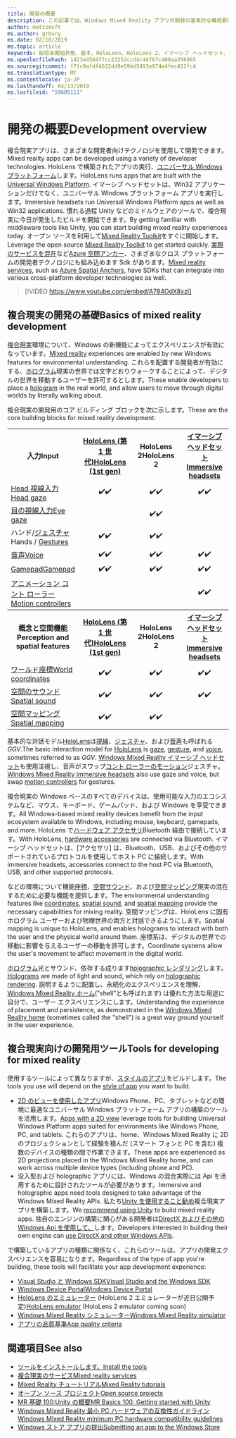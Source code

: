 ```yaml
---
title: 開発の概要
description: この記事では、Windows Mixed Reality アプリの開発の基本的な構成要素について説明します。
author: mattzmsft
ms.author: grbury
ms.date: 02/10/2019
ms.topic: article
keywords: 取得未開始状態、基本、HoloLens、HoloLens 2、イマーシブ ヘッドセット、unity、visual studio
ms.openlocfilehash: 1d23e458477cc23252ccd4c44f67c400aa356965
ms.sourcegitcommit: f7fc9afdf4632dd9e59bd5493e974e4fec412fc4
ms.translationtype: MT
ms.contentlocale: ja-JP
ms.lasthandoff: 04/13/2019
ms.locfileid: "59605111"
---
```

# <a name="development-overview"></a><span data-ttu-id="afced-104">開発の概要</span><span class="sxs-lookup"><span data-stu-id="afced-104">Development overview</span></span>

<span data-ttu-id="afced-105">複合現実アプリは、さまざまな開発者向けテクノロジを使用して開発できます。</span><span class="sxs-lookup"><span data-stu-id="afced-105">Mixed reality apps can be developed using a variety of developer technologies.</span></span>  <span data-ttu-id="afced-106">HoloLens で構築されたアプリの実行、[ユニバーサル Windows プラットフォーム](https://dev.windows.com/getstarted)します。</span><span class="sxs-lookup"><span data-stu-id="afced-106">HoloLens runs apps that are built with the [Universal Windows Platform](https://dev.windows.com/getstarted).</span></span>  <span data-ttu-id="afced-107">イマーシブ ヘッドセットは、Win32 アプリケーションだけでなく、ユニバーサル Windows プラットフォーム アプリを実行します。</span><span class="sxs-lookup"><span data-stu-id="afced-107">Immersive headsets run Universal Windows Platform apps as well as Win32 applications.</span></span>
<span data-ttu-id="afced-108">慣れる過程 Unity などのミドルウェアのツールで、複合現実に今日が発生したビルドを開始できます。</span><span class="sxs-lookup"><span data-stu-id="afced-108">By getting familiar with middleware tools like Unity, you can start building mixed reality experiences today.</span></span>  <span data-ttu-id="afced-109">オープン ソースを利用して[Mixed Reality Toolkit](install-the-tools.md)をすぐに開始します。</span><span class="sxs-lookup"><span data-stu-id="afced-109">Leverage the open source [Mixed Reality Toolkit](install-the-tools.md) to get started quickly.</span></span>
<span data-ttu-id="afced-110"><a href="https://azure.microsoft.com/topic/mixed-reality" target="_blank">実際のサービスを混在</a>など<a href="https://docs.microsoft.com/azure/spatial-anchors" target="_blank">Azure 空間アンカー</a>、さまざまなクロス プラットフォームの開発者テクノロジにも組み込めます Sdk があります。</span><span class="sxs-lookup"><span data-stu-id="afced-110"><a href="https://azure.microsoft.com/topic/mixed-reality" target="_blank">Mixed reality services</a>, such as <a href="https://docs.microsoft.com/azure/spatial-anchors" target="_blank">Azure Spatial Anchors</a>, have SDKs that can integrate into various cross-platform developer technologies as well.</span></span>

>[!VIDEO https://www.youtube.com/embed/A784OdX8xzI]

## <a name="basics-of-mixed-reality-development"></a><span data-ttu-id="afced-111">複合現実の開発の基礎</span><span class="sxs-lookup"><span data-stu-id="afced-111">Basics of mixed reality development</span></span>

<span data-ttu-id="afced-112">[複合現実](mixed-reality.md)環境について、Windows の新機能によってエクスペリエンスが有効になっています。</span><span class="sxs-lookup"><span data-stu-id="afced-112">[Mixed reality](mixed-reality.md) experiences are enabled by new Windows features for environmental understanding.</span></span> <span data-ttu-id="afced-113">これらを配置する開発者が有効にする、[ホログラム](hologram.md)現実の世界では文字どおりウォークすることによって、デジタルの世界を移動するユーザーを許可するとします。</span><span class="sxs-lookup"><span data-stu-id="afced-113">These enable developers to place a [hologram](hologram.md) in the real world, and allow users to move through digital worlds by literally walking about.</span></span> 

<span data-ttu-id="afced-114">複合現実の開発用のコア ビルディング ブロックを次に示します。</span><span class="sxs-lookup"><span data-stu-id="afced-114">These are the core building blocks for mixed reality development:</span></span>

<table>
<tr>
<th><span data-ttu-id="afced-115">入力</span><span class="sxs-lookup"><span data-stu-id="afced-115">Input</span></span></th><th style="width:150px"> <span data-ttu-id="afced-116"><a href="hololens-hardware-details.md">HoloLens (第 1 世代)</a></span><span class="sxs-lookup"><span data-stu-id="afced-116"><a href="hololens-hardware-details.md">HoloLens (1st gen)</a></span></span></th><th style="width:150px"><span data-ttu-id="afced-117">HoloLens 2</span><span class="sxs-lookup"><span data-stu-id="afced-117">HoloLens 2</span></span></th><th style="width:150px"> <span data-ttu-id="afced-118"><a href="immersive-headset-hardware-details.md">イマーシブ ヘッドセット</a></span><span class="sxs-lookup"><span data-stu-id="afced-118"><a href="immersive-headset-hardware-details.md">Immersive headsets</a></span></span></th>
</tr><tr>
<td> <span data-ttu-id="afced-119"><a href="gaze.md">Head 視線入力</a></span><span class="sxs-lookup"><span data-stu-id="afced-119"><a href="gaze.md">Head gaze</a></span></span></td><td style="text-align: center;"><span data-ttu-id="afced-120">✔️</span><span class="sxs-lookup"><span data-stu-id="afced-120">✔️</span></span></td><td style="text-align: center;"><span data-ttu-id="afced-121">✔️</span><span class="sxs-lookup"><span data-stu-id="afced-121">✔️</span></span></td><td style="text-align: center;"><span data-ttu-id="afced-122">✔️</span><span class="sxs-lookup"><span data-stu-id="afced-122">✔️</span></span></td>
</tr><tr>
<td> <span data-ttu-id="afced-123"><a href="gaze.md">目の視線入力</a></span><span class="sxs-lookup"><span data-stu-id="afced-123"><a href="gaze.md">Eye gaze</a></span></span></td><td></td><td style="text-align: center;"><span data-ttu-id="afced-124">✔️</span><span class="sxs-lookup"><span data-stu-id="afced-124">✔️</span></span></td><td></td>
</tr><tr>
<td> <span data-ttu-id="afced-125">ハンド/<a href="gestures.md">ジェスチャ</a></span><span class="sxs-lookup"><span data-stu-id="afced-125">Hands / <a href="gestures.md">Gestures</a></span></span></td><td style="text-align: center;"><span data-ttu-id="afced-126">✔️</span><span class="sxs-lookup"><span data-stu-id="afced-126">✔️</span></span></td><td style="text-align: center;"><span data-ttu-id="afced-127">✔️</span><span class="sxs-lookup"><span data-stu-id="afced-127">✔️</span></span></td><td></td>
</tr><tr>
<td> <span data-ttu-id="afced-128"><a href="voice-input.md">音声</a></span><span class="sxs-lookup"><span data-stu-id="afced-128"><a href="voice-input.md">Voice</a></span></span></td><td style="text-align: center;"><span data-ttu-id="afced-129">✔️</span><span class="sxs-lookup"><span data-stu-id="afced-129">✔️</span></span></td><td style="text-align: center;"><span data-ttu-id="afced-130">✔️</span><span class="sxs-lookup"><span data-stu-id="afced-130">✔️</span></span></td><td style="text-align: center;"><span data-ttu-id="afced-131">✔️</span><span class="sxs-lookup"><span data-stu-id="afced-131">✔️</span></span></td>
</tr><tr>
<td> <span data-ttu-id="afced-132"><a href="hardware-accessories.md">Gamepad</a></span><span class="sxs-lookup"><span data-stu-id="afced-132"><a href="hardware-accessories.md">Gamepad</a></span></span></td><td style="text-align: center;"><span data-ttu-id="afced-133">✔️</span><span class="sxs-lookup"><span data-stu-id="afced-133">✔️</span></span></td><td style="text-align: center;"><span data-ttu-id="afced-134">✔️</span><span class="sxs-lookup"><span data-stu-id="afced-134">✔️</span></span></td><td style="text-align: center;"><span data-ttu-id="afced-135">✔️</span><span class="sxs-lookup"><span data-stu-id="afced-135">✔️</span></span></td>
</tr><tr>
<td> <span data-ttu-id="afced-136"><a href="motion-controllers.md">アニメーション コント ローラー</a></span><span class="sxs-lookup"><span data-stu-id="afced-136"><a href="motion-controllers.md">Motion controllers</a></span></span></td><td></td><td></td><td style="text-align: center;"><span data-ttu-id="afced-137">✔️</span><span class="sxs-lookup"><span data-stu-id="afced-137">✔️</span></span></td>
</tr><tr>
<th> <span data-ttu-id="afced-138">概念と空間機能</span><span class="sxs-lookup"><span data-stu-id="afced-138">Perception and spatial features</span></span></th><th style="width:150px"> <span data-ttu-id="afced-139"><a href="hololens-hardware-details.md">HoloLens (第 1 世代)</a></span><span class="sxs-lookup"><span data-stu-id="afced-139"><a href="hololens-hardware-details.md">HoloLens (1st gen)</a></span></span></th><th style="width:150px"><span data-ttu-id="afced-140">HoloLens 2</span><span class="sxs-lookup"><span data-stu-id="afced-140">HoloLens 2</span></span></th><th style="width:150px"> <span data-ttu-id="afced-141"><a href="immersive-headset-hardware-details.md">イマーシブ ヘッドセット</a></span><span class="sxs-lookup"><span data-stu-id="afced-141"><a href="immersive-headset-hardware-details.md">Immersive headsets</a></span></span></th>
</tr><tr>
<td> <span data-ttu-id="afced-142"><a href="coordinate-systems.md">ワールド座標</a></span><span class="sxs-lookup"><span data-stu-id="afced-142"><a href="coordinate-systems.md">World coordinates</a></span></span></td><td style="text-align: center;"><span data-ttu-id="afced-143">✔️</span><span class="sxs-lookup"><span data-stu-id="afced-143">✔️</span></span></td><td style="text-align: center;"><span data-ttu-id="afced-144">✔️</span><span class="sxs-lookup"><span data-stu-id="afced-144">✔️</span></span></td><td style="text-align: center;"><span data-ttu-id="afced-145">✔️</span><span class="sxs-lookup"><span data-stu-id="afced-145">✔️</span></span></td>
</tr><tr>
<td> <span data-ttu-id="afced-146"><a href="spatial-sound.md">空間のサウンド</a></span><span class="sxs-lookup"><span data-stu-id="afced-146"><a href="spatial-sound.md">Spatial sound</a></span></span></td><td style="text-align: center;"><span data-ttu-id="afced-147">✔️</span><span class="sxs-lookup"><span data-stu-id="afced-147">✔️</span></span></td><td style="text-align: center;"><span data-ttu-id="afced-148">✔️</span><span class="sxs-lookup"><span data-stu-id="afced-148">✔️</span></span></td><td style="text-align: center;"><span data-ttu-id="afced-149">✔️</span><span class="sxs-lookup"><span data-stu-id="afced-149">✔️</span></span></td>
</tr><tr>
<td> <span data-ttu-id="afced-150"><a href="spatial-mapping.md">空間マッピング</a></span><span class="sxs-lookup"><span data-stu-id="afced-150"><a href="spatial-mapping.md">Spatial mapping</a></span></span></td><td style="text-align: center;"><span data-ttu-id="afced-151">✔️</span><span class="sxs-lookup"><span data-stu-id="afced-151">✔️</span></span></td><td style="text-align: center;"><span data-ttu-id="afced-152">✔️</span><span class="sxs-lookup"><span data-stu-id="afced-152">✔️</span></span></td><td></td>
</tr>
</table>



<span data-ttu-id="afced-153">基本的な対話モデル[HoloLens](hololens-hardware-details.md)は[視線](gaze.md)、[ジェスチャ](gestures.md)、および[音声](voice-input.md)も呼ばれる*GGV*.</span><span class="sxs-lookup"><span data-stu-id="afced-153">The basic interaction model for [HoloLens](hololens-hardware-details.md) is [gaze](gaze.md), [gesture](gestures.md), and [voice](voice-input.md), sometimes referred to as *GGV*.</span></span> <span data-ttu-id="afced-154">[Windows Mixed Reality イマーシブ ヘッドセット](immersive-headset-hardware-details.md)も使用注視し、音声がスワップ[コント ローラーのモーション](motion-controllers.md)ジェスチャ。</span><span class="sxs-lookup"><span data-stu-id="afced-154">[Windows Mixed Reality immersive headsets](immersive-headset-hardware-details.md) also use gaze and voice, but swap [motion controllers](motion-controllers.md) for gestures.</span></span>


<span data-ttu-id="afced-155">複合現実の Windows ベースのすべてのデバイスは、使用可能な入力のエコシステムなど、マウス、キーボード、ゲームパッド、および Windows を享受できます。</span><span class="sxs-lookup"><span data-stu-id="afced-155">All Windows-based mixed reality devices benefit from the input ecosystem available to Windows, including mouse, keyboard, gamepads, and more.</span></span> <span data-ttu-id="afced-156">HoloLens で[ハードウェア アクセサリ](hardware-accessories.md)Bluetooth 経由で接続しています。</span><span class="sxs-lookup"><span data-stu-id="afced-156">With HoloLens, [hardware accessories](hardware-accessories.md) are connected via Bluetooth.</span></span> <span data-ttu-id="afced-157">イマーシブ ヘッドセットは、[アクセサリ] は、Bluetooth、USB、およびその他のサポートされているプロトコルを使用してホスト PC に接続します。</span><span class="sxs-lookup"><span data-stu-id="afced-157">With immersive headsets, accessories connect to the host PC via Bluetooth, USB, and other supported protocols.</span></span>

<span data-ttu-id="afced-158">などの環境について機能[座標](coordinate-systems.md)、[空間サウンド](spatial-sound.md)、および[空間マッピング](spatial-mapping.md)現実の混在するために必要な機能を提供します。</span><span class="sxs-lookup"><span data-stu-id="afced-158">The environmental understanding features like [coordinates](coordinate-systems.md), [spatial sound](spatial-sound.md), and [spatial mapping](spatial-mapping.md) provide the necessary capabilities for mixing reality.</span></span> <span data-ttu-id="afced-159">空間マッピングは、HoloLens に固有ホログラム ユーザーおよび物理世界の両方と対話できるようにします。</span><span class="sxs-lookup"><span data-stu-id="afced-159">Spatial mapping is unique to HoloLens, and enables holograms to interact with both the user and the physical world around them.</span></span> <span data-ttu-id="afced-160">座標系は、デジタルの世界での移動に影響を与えるユーザーの移動を許可します。</span><span class="sxs-lookup"><span data-stu-id="afced-160">Coordinate systems allow the user's movement to affect movement in the digital world.</span></span>

<span data-ttu-id="afced-161">[ホログラム](hologram.md)光とサウンド、依存する成ります[holographic レンダリング](rendering.md)します。</span><span class="sxs-lookup"><span data-stu-id="afced-161">[Holograms](hologram.md) are made of light and sound, which rely on [holographic rendering](rendering.md).</span></span> <span data-ttu-id="afced-162">説明するように配置し、永続化のエクスペリエンスを理解、 [Windows Mixed Reality ホーム](navigating-the-windows-mixed-reality-home.md)("shell"とも呼ばれます) は優れた方法な用途に自分で、ユーザー エクスペリエンスにします。</span><span class="sxs-lookup"><span data-stu-id="afced-162">Understanding the experience of placement and persistence, as demonstrated in the [Windows Mixed Reality home](navigating-the-windows-mixed-reality-home.md) (sometimes called the "shell") is a great way ground yourself in the user experience.</span></span>

## <a name="tools-for-developing-for-mixed-reality"></a><span data-ttu-id="afced-163">複合現実向けの開発用ツール</span><span class="sxs-lookup"><span data-stu-id="afced-163">Tools for developing for mixed reality</span></span>

<span data-ttu-id="afced-164">使用するツールによって異なりますが、[スタイルのアプリ](app-views.md)をビルドします。</span><span class="sxs-lookup"><span data-stu-id="afced-164">The tools you use will depend on the [style of app](app-views.md) you want to build.</span></span>
* <span data-ttu-id="afced-165">[2D のビューを使用したアプリ](building-2d-apps.md)Windows Phone、PC、タブレットなどの環境に最適なユニバーサル Windows プラットフォーム アプリの構築のツールを活用します。</span><span class="sxs-lookup"><span data-stu-id="afced-165">[Apps with a 2D view](building-2d-apps.md) leverage tools for building Universal Windows Platform apps suited for environments like Windows Phone, PC, and tablets.</span></span> <span data-ttu-id="afced-166">これらのアプリは、home、Windows Mixed Reality に 2D のプロジェクションとして経験を積んだ (スマート フォンと PC を含む) 複数のデバイスの種類の間で作業できます。</span><span class="sxs-lookup"><span data-stu-id="afced-166">These apps are experienced as 2D projections placed in the Windows Mixed Reality home, and can work across multiple device types (including phone and PC).</span></span>
* <span data-ttu-id="afced-167">没入型および holographic アプリには、Windows の混合実際には Api を活用するために設計されたツールが必要があります。</span><span class="sxs-lookup"><span data-stu-id="afced-167">Immersive and holographic apps need tools designed to take advantage of the Windows Mixed Reality APIs.</span></span> <span data-ttu-id="afced-168">私たち[Unity を使用すること勧め](unity-development-overview.md)複合現実アプリを構築します。</span><span class="sxs-lookup"><span data-stu-id="afced-168">We [recommend using Unity](unity-development-overview.md) to build mixed reality apps.</span></span> <span data-ttu-id="afced-169">独自のエンジンの構築に関心がある開発者は[DirectX およびその他の Windows Api を使用して、](directx-development-overview.md)します。</span><span class="sxs-lookup"><span data-stu-id="afced-169">Developers interested in building their own engine can [use DirectX and other Windows APIs](directx-development-overview.md).</span></span>

<span data-ttu-id="afced-170">で構築しているアプリの種類に関係なく、これらのツールは、アプリの開発エクスペリエンスを容易になります。</span><span class="sxs-lookup"><span data-stu-id="afced-170">Regardless of the type of app you're building, these tools will facilitate your app development experience:</span></span>
* [<span data-ttu-id="afced-171">Visual Studio と Windows SDK</span><span class="sxs-lookup"><span data-stu-id="afced-171">Visual Studio and the Windows SDK</span></span>](using-visual-studio.md)
* [<span data-ttu-id="afced-172">Windows Device Portal</span><span class="sxs-lookup"><span data-stu-id="afced-172">Windows Device Portal</span></span>](using-the-windows-device-portal.md)
* <span data-ttu-id="afced-173">[HoloLens のエミュレーター](using-the-hololens-emulator.md) (HoloLens 2 エミュレーターが近日公開予定)</span><span class="sxs-lookup"><span data-stu-id="afced-173">[HoloLens emulator](using-the-hololens-emulator.md) (HoloLens 2 emulator coming soon)</span></span>
* [<span data-ttu-id="afced-174">Windows Mixed Reality シミュレーター</span><span class="sxs-lookup"><span data-stu-id="afced-174">Windows Mixed Reality simulator</span></span>](using-the-windows-mixed-reality-simulator.md)
* [<span data-ttu-id="afced-175">アプリの品質基準</span><span class="sxs-lookup"><span data-stu-id="afced-175">App quality criteria</span></span>](app-quality-criteria.md)

## <a name="see-also"></a><span data-ttu-id="afced-176">関連項目</span><span class="sxs-lookup"><span data-stu-id="afced-176">See also</span></span>
* [<span data-ttu-id="afced-177">ツールをインストールします。</span><span class="sxs-lookup"><span data-stu-id="afced-177">Install the tools</span></span>](install-the-tools.md)
* <span data-ttu-id="afced-178"><a href="https://azure.microsoft.com/topic/mixed-reality" target="_blank">複合現実のサービス</a></span><span class="sxs-lookup"><span data-stu-id="afced-178"><a href="https://azure.microsoft.com/topic/mixed-reality" target="_blank">Mixed reality services</a></span></span>
* [<span data-ttu-id="afced-179">Mixed Reality チュートリアル</span><span class="sxs-lookup"><span data-stu-id="afced-179">Mixed Reality tutorials</span></span>](academy.md)
* [<span data-ttu-id="afced-180">オープン ソース プロジェクト</span><span class="sxs-lookup"><span data-stu-id="afced-180">Open source projects</span></span>](open-source-projects.md)
* [<span data-ttu-id="afced-181">MR 基礎 100:Unity の概要</span><span class="sxs-lookup"><span data-stu-id="afced-181">MR Basics 100: Getting started with Unity</span></span>](holograms-100.md)
* [<span data-ttu-id="afced-182">Windows Mixed Reality 最小 PC ハードウェアの互換性ガイドライン</span><span class="sxs-lookup"><span data-stu-id="afced-182">Windows Mixed Reality minimum PC hardware compatibility guidelines</span></span>](https://docs.microsoft.com/windows/mixed-reality/enthusiast-guide/windows-mixed-reality-minimum-pc-hardware-compatibility-guidelines)
* [<span data-ttu-id="afced-183">Windows ストア アプリの提出</span><span class="sxs-lookup"><span data-stu-id="afced-183">Submitting an app to the Windows Store</span></span>](submitting-an-app-to-the-microsoft-store.md)
